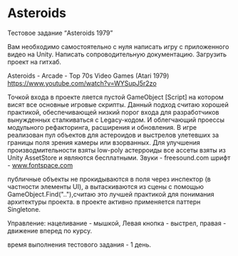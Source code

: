 # Asteroids
Тестовое задание “Asteroids 1979”

Вам необходимо самостоятельно с нуля написать игру с приложенного видео на Unity. Написать сопроводительную документацию. Загрузить проект на гитхаб.

Asteroids - Arcade - Top 70s Video Games (Atari 1979) https://www.youtube.com/watch?v=WYSupJ5r2zo


Точкой входа в проекте ляется пустой GameObject [Script] на котором висят все основные игровые скрипты.
Данный подход считаю хорошей практикой, обеспечивающей низкий порог входа для разработчиков вынужденных сталкиваться с Legacy-кодом.
И облегчающий проессы модульного рефакторинга, расширения и обновления.
В игре реализован пул объектов для астероидов и выстрелов улетевших за границы поля зрения камеры или взорванных.
Для улучшения производмительности взяты low-poly астерроиды все ассеты взяты из Unity AssetStore и являются бесплатными. Звуки - freesound.com
шрифт - www.fontspace.com

публичные объекты не прокидываются в поля через инспектор (в частности элементы UI),
а вытаскиваются из сцены с помощью GameObject.Find(".."),считаю это лучшей практикой для понимания архитектуры проекта.
в проекте активно применяется паттерн Singletone.

Управление: нацеливание - мышкой, Левая кнопка - выстрел, правая - движение вперед по курсу.

время выполнения тестового задания  - 1 день.
